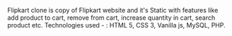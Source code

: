 Flipkart clone is copy of Flipkart website and it's Static with features like add product to cart, remove from cart, increase quantity in cart, search product etc.
Technologies used - : HTML 5, CSS 3, Vanilla js, MySQL, PHP.